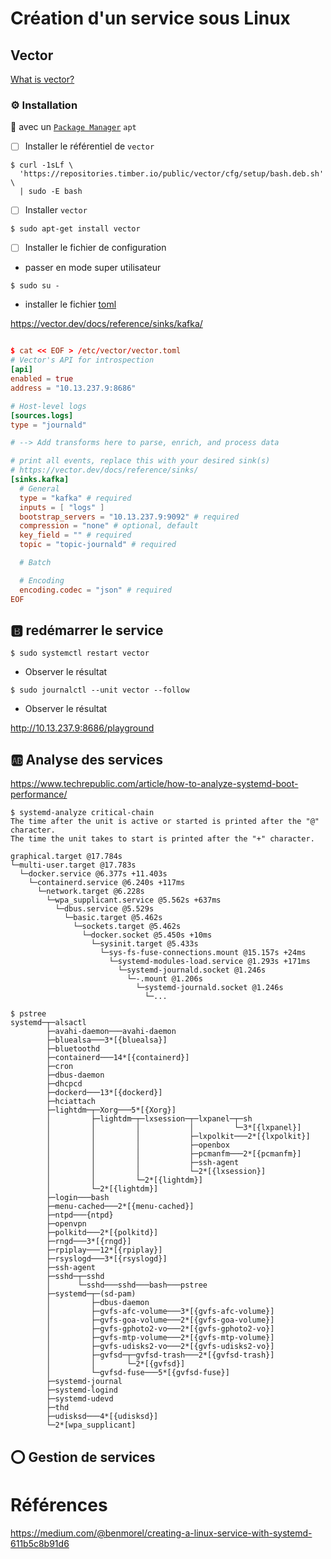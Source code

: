 # Création d'un service sous Linux

## Vector

[What is vector?](https://vector.dev/docs/about/what-is-vector/)


### :gear: Installation 

:round_pushpin: avec un [`Package Manager`](https://vector.dev/docs/setup/installation/package-managers) `apt`

- [ ] Installer le référentiel de `vector`

```
$ curl -1sLf \
  'https://repositories.timber.io/public/vector/cfg/setup/bash.deb.sh' \
  | sudo -E bash
```

- [ ] Installer `vector`

```
$ sudo apt-get install vector
```

- [ ] Installer le fichier de configuration

* passer en mode super utilisateur

```
$ sudo su -
```

* installer le fichier [toml](https://en.wikipedia.org/wiki/TOML)

https://vector.dev/docs/reference/sinks/kafka/

```toml

$ cat << EOF > /etc/vector/vector.toml
# Vector's API for introspection
[api]
enabled = true
address = "10.13.237.9:8686"

# Host-level logs
[sources.logs]
type = "journald"

# --> Add transforms here to parse, enrich, and process data

# print all events, replace this with your desired sink(s)
# https://vector.dev/docs/reference/sinks/
[sinks.kafka]
  # General
  type = "kafka" # required
  inputs = [ "logs" ]
  bootstrap_servers = "10.13.237.9:9092" # required
  compression = "none" # optional, default
  key_field = "" # required
  topic = "topic-journald" # required

  # Batch

  # Encoding
  encoding.codec = "json" # required
EOF
```

## :b: redémarrer le service

```
$ sudo systemctl restart vector
```

* Observer le résultat

```
$ sudo journalctl --unit vector --follow
```

* Observer le résultat

http://10.13.237.9:8686/playground

## :ab: Analyse des services

https://www.techrepublic.com/article/how-to-analyze-systemd-boot-performance/

```
$ systemd-analyze critical-chain 
The time after the unit is active or started is printed after the "@" character.
The time the unit takes to start is printed after the "+" character.

graphical.target @17.784s
└─multi-user.target @17.783s
  └─docker.service @6.377s +11.403s
    └─containerd.service @6.240s +117ms
      └─network.target @6.228s
        └─wpa_supplicant.service @5.562s +637ms
          └─dbus.service @5.529s
            └─basic.target @5.462s
              └─sockets.target @5.462s
                └─docker.socket @5.450s +10ms
                  └─sysinit.target @5.433s
                    └─sys-fs-fuse-connections.mount @15.157s +24ms
                      └─systemd-modules-load.service @1.293s +171ms
                        └─systemd-journald.socket @1.246s
                          └─-.mount @1.206s
                            └─systemd-journald.socket @1.246s
                              └─...
```

```
$ pstree
systemd─┬─alsactl
        ├─avahi-daemon───avahi-daemon
        ├─bluealsa───3*[{bluealsa}]
        ├─bluetoothd
        ├─containerd───14*[{containerd}]
        ├─cron
        ├─dbus-daemon
        ├─dhcpcd
        ├─dockerd───13*[{dockerd}]
        ├─hciattach
        ├─lightdm─┬─Xorg───5*[{Xorg}]
        │         ├─lightdm─┬─lxsession─┬─lxpanel─┬─sh
        │         │         │           │         └─3*[{lxpanel}]
        │         │         │           ├─lxpolkit───2*[{lxpolkit}]
        │         │         │           ├─openbox
        │         │         │           ├─pcmanfm───2*[{pcmanfm}]
        │         │         │           ├─ssh-agent
        │         │         │           └─2*[{lxsession}]
        │         │         └─2*[{lightdm}]
        │         └─2*[{lightdm}]
        ├─login───bash
        ├─menu-cached───2*[{menu-cached}]
        ├─ntpd───{ntpd}
        ├─openvpn
        ├─polkitd───2*[{polkitd}]
        ├─rngd───3*[{rngd}]
        ├─rpiplay───12*[{rpiplay}]
        ├─rsyslogd───3*[{rsyslogd}]
        ├─ssh-agent
        ├─sshd─┬─sshd
        │      └─sshd───sshd───bash───pstree
        ├─systemd─┬─(sd-pam)
        │         ├─dbus-daemon
        │         ├─gvfs-afc-volume───3*[{gvfs-afc-volume}]
        │         ├─gvfs-goa-volume───2*[{gvfs-goa-volume}]
        │         ├─gvfs-gphoto2-vo───2*[{gvfs-gphoto2-vo}]
        │         ├─gvfs-mtp-volume───2*[{gvfs-mtp-volume}]
        │         ├─gvfs-udisks2-vo───2*[{gvfs-udisks2-vo}]
        │         ├─gvfsd─┬─gvfsd-trash───2*[{gvfsd-trash}]
        │         │       └─2*[{gvfsd}]
        │         └─gvfsd-fuse───5*[{gvfsd-fuse}]
        ├─systemd-journal
        ├─systemd-logind
        ├─systemd-udevd
        ├─thd
        ├─udisksd───4*[{udisksd}]
        └─2*[wpa_supplicant]
```

## :o: Gestion de services


# Références

https://medium.com/@benmorel/creating-a-linux-service-with-systemd-611b5c8b91d6
